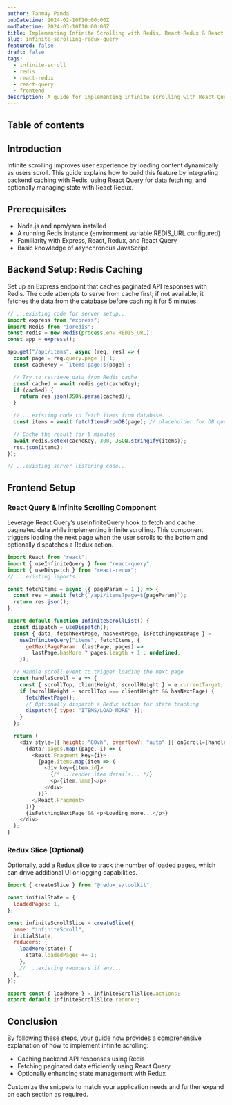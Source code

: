 ```yaml
---
author: Tanmay Panda
pubDatetime: 2024-02-10T10:00:00Z
modDatetime: 2024-03-10T10:00:00Z
title: Implementing Infinite Scrolling with Redis, React-Redux & React Query
slug: infinite-scrolling-redux-query
featured: false
draft: false
tags:
  - infinite-scroll
  - redis
  - react-redux
  - react-query
  - frontend
description: A guide for implementing infinite scrolling with React Query for data fetching, React Redux for state management, and Redis for caching.
---
```


## Table of contents

## Introduction

Infinite scrolling improves user experience by loading content dynamically as users scroll. This guide explains how to build this feature by integrating backend caching with Redis, using React Query for data fetching, and optionally managing state with React Redux.

## Prerequisites

- Node.js and npm/yarn installed
- A running Redis instance (environment variable REDIS_URL configured)
- Familiarity with Express, React, Redux, and React Query
- Basic knowledge of asynchronous JavaScript

## Backend Setup: Redis Caching

Set up an Express endpoint that caches paginated API responses with Redis. The code attempts to serve from cache first; if not available, it fetches the data from the database before caching it for 5 minutes.

```javascript
// ...existing code for server setup...
import express from "express";
import Redis from "ioredis";
const redis = new Redis(process.env.REDIS_URL);
const app = express();

app.get("/api/items", async (req, res) => {
  const page = req.query.page || 1;
  const cacheKey = `items:page:${page}`;

  // Try to retrieve data from Redis cache
  const cached = await redis.get(cacheKey);
  if (cached) {
    return res.json(JSON.parse(cached));
  }

  // ...existing code to fetch items from database...
  const items = await fetchItemsFromDB(page); // placeholder for DB query

  // Cache the result for 5 minutes
  await redis.setex(cacheKey, 300, JSON.stringify(items));
  res.json(items);
});

// ...existing server listening code...
```

## Frontend Setup

### React Query & Infinite Scrolling Component

Leverage React Query’s useInfiniteQuery hook to fetch and cache paginated data while implementing infinite scrolling. This component triggers loading the next page when the user scrolls to the bottom and optionally dispatches a Redux action.

```javascript
import React from "react";
import { useInfiniteQuery } from "react-query";
import { useDispatch } from "react-redux";
// ...existing imports...

const fetchItems = async ({ pageParam = 1 }) => {
  const res = await fetch(`/api/items?page=${pageParam}`);
  return res.json();
};

export default function InfiniteScrollList() {
  const dispatch = useDispatch();
  const { data, fetchNextPage, hasNextPage, isFetchingNextPage } =
    useInfiniteQuery("items", fetchItems, {
      getNextPageParam: (lastPage, pages) =>
        lastPage.hasMore ? pages.length + 1 : undefined,
    });

  // Handle scroll event to trigger loading the next page
  const handleScroll = e => {
    const { scrollTop, clientHeight, scrollHeight } = e.currentTarget;
    if (scrollHeight - scrollTop === clientHeight && hasNextPage) {
      fetchNextPage();
      // Optionally dispatch a Redux action for state tracking
      dispatch({ type: "ITEMS/LOAD_MORE" });
    }
  };

  return (
    <div style={{ height: "80vh", overflowY: "auto" }} onScroll={handleScroll}>
      {data?.pages.map((page, i) => (
        <React.Fragment key={i}>
          {page.items.map(item => (
            <div key={item.id}>
              {/* ...render item details... */}
              <p>{item.name}</p>
            </div>
          ))}
        </React.Fragment>
      ))}
      {isFetchingNextPage && <p>Loading more...</p>}
    </div>
  );
}
```

### Redux Slice (Optional)

Optionally, add a Redux slice to track the number of loaded pages, which can drive additional UI or logging capabilities.

```javascript
import { createSlice } from "@reduxjs/toolkit";

const initialState = {
  loadedPages: 1,
};

const infiniteScrollSlice = createSlice({
  name: "infiniteScroll",
  initialState,
  reducers: {
    loadMore(state) {
      state.loadedPages += 1;
    },
    // ...existing reducers if any...
  },
});

export const { loadMore } = infiniteScrollSlice.actions;
export default infiniteScrollSlice.reducer;
```

## Conclusion

By following these steps, your guide now provides a comprehensive explanation of how to implement infinite scrolling:

- Caching backend API responses using Redis
- Fetching paginated data efficiently using React Query
- Optionally enhancing state management with Redux

Customize the snippets to match your application needs and further expand on each section as required.
